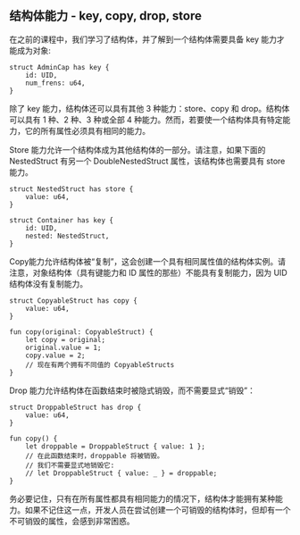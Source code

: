 ## 结构体能力 - key, copy, drop, store

在之前的课程中，我们学习了结构体，并了解到一个结构体需要具备 key 能力才能成为对象:

```move
struct AdminCap has key {
    id: UID,
    num_frens: u64,
}
```
除了 key 能力，结构体还可以具有其他 3 种能力：store、copy 和 drop。结构体可以具有 1 种、2 种、3 种或全部 4 种能力。然而，若要使一个结构体具有特定能力，它的所有属性必须具有相同的能力。

Store 能力允许一个结构体成为其他结构体的一部分。请注意，如果下面的 NestedStruct 有另一个 DoubleNestedStruct 属性，该结构体也需要具有 store 能力。

```move
struct NestedStruct has store {
    value: u64,
}

struct Container has key {
    id: UID,
    nested: NestedStruct,
}
```

Copy能力允许结构体被“复制”，这会创建一个具有相同属性值的结构体实例。请注意，对象结构体（具有键能力和 ID 属性的那些）不能具有复制能力，因为 UID 结构体没有复制能力。

```move
struct CopyableStruct has copy {
    value: u64,
}

fun copy(original: CopyableStruct) {
    let copy = original;
    original.value = 1;
    copy.value = 2;
    // 现在有两个拥有不同值的 CopyableStructs
}
```

Drop 能力允许结构体在函数结束时被隐式销毁，而不需要显式“销毁”：

```move
struct DroppableStruct has drop {
    value: u64,
}

fun copy() {
    let droppable = DroppableStruct { value: 1 };
    // 在此函数结束时，droppable 将被销毁。
    // 我们不需要显式地销毁它:
    // let DroppableStruct { value: _ } = droppable;
}
```

务必要记住，只有在所有属性都具有相同能力的情况下，结构体才能拥有某种能力。如果不记住这一点，开发人员在尝试创建一个可销毁的结构体时，但却有一个不可销毁的属性，会感到非常困惑。